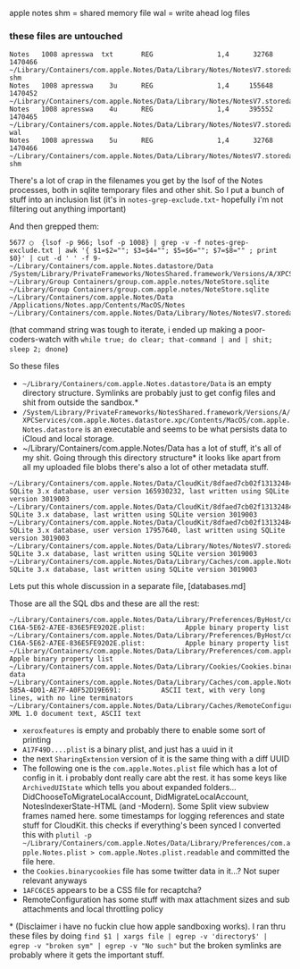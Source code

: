 apple notes
shm = shared memory file
wal = write ahead log files

### these files are untouched 

```
Notes   1008 apresswa  txt       REG                1,4      32768  1470466 ~/Library/Containers/com.apple.Notes/Data/Library/Notes/NotesV7.storedata-shm
Notes   1008 apresswa    3u      REG                1,4     155648  1470452 ~/Library/Containers/com.apple.Notes/Data/Library/Notes/NotesV7.storedata
Notes   1008 apresswa    4u      REG                1,4     395552  1470465 ~/Library/Containers/com.apple.Notes/Data/Library/Notes/NotesV7.storedata-wal
Notes   1008 apresswa    5u      REG                1,4      32768  1470466 ~/Library/Containers/com.apple.Notes/Data/Library/Notes/NotesV7.storedata-shm
```

There's a lot of crap in the filenames you get by the lsof of the Notes processes, both in sqlite temporary files and other shit. So I put a bunch of stuff into an inclusion list (it's in `notes-grep-exclude.txt`- hopefully i'm not filtering out anything important)

And then grepped them:
```
5677 ◯  {lsof -p 966; lsof -p 1008} | grep -v -f notes-grep-exclude.txt | awk '{ $1=$2=""; $3=$4=""; $5=$6=""; $7=$8="" ; print $0}' | cut -d ' ' -f 9-
~/Library/Containers/com.apple.Notes.datastore/Data
/System/Library/PrivateFrameworks/NotesShared.framework/Versions/A/XPCServices/com.apple.Notes.datastore.xpc/Contents/MacOS/com.apple.Notes.datastore
~/Library/Group Containers/group.com.apple.notes/NoteStore.sqlite
~/Library/Group Containers/group.com.apple.notes/NoteStore.sqlite
~/Library/Containers/com.apple.Notes/Data
/Applications/Notes.app/Contents/MacOS/Notes
~/Library/Containers/com.apple.Notes/Data/Library/Notes/NotesV7.storedata
```

(that command string was tough to iterate, i ended up making a poor-coders-watch with `while true; do clear; that-command | and | shit; sleep 2; dnone`)

So these files 
* `~/Library/Containers/com.apple.Notes.datastore/Data` is an empty directory structure. Symlinks are probably just to get config files and shit from outside the sandbox.\*
* `/System/Library/PrivateFrameworks/NotesShared.framework/Versions/A/XPCServices/com.apple.Notes.datastore.xpc/Contents/MacOS/com.apple.Notes.datastore` is an executable and seems to be what persists data to iCloud and local storage.
* ~/Library/Containers/com.apple.Notes/Data has a lot of stuff, it's all of my shit. Going through this directory structure\* it looks like apart from all my uploaded file blobs there's also a lot of other metadata stuff.


```~/Library/Containers/com.apple.Notes/Data/CloudKit/8dfaed7cb02f131324842fa27d653c460d733303/Records/pcs.db:                                                    SQLite 3.x database, user version 8, last written using SQLite version 3019003
~/Library/Containers/com.apple.Notes/Data/CloudKit/8dfaed7cb02f131324842fa27d653c460d733303/Records/Records.db:                                                SQLite 3.x database, user version 165930232, last written using SQLite version 3019003
~/Library/Containers/com.apple.Notes/Data/CloudKit/8dfaed7cb02f131324842fa27d653c460d733303/MMCS/.cs/ChunkStoreDatabase:                                        SQLite 3.x database, last written using SQLite version 3019003
~/Library/Containers/com.apple.Notes/Data/CloudKit/8dfaed7cb02f131324842fa27d653c460d733303/AssetsDb/Assets.db:                                                 SQLite 3.x database, user version 17957640, last written using SQLite version 3019003
~/Library/Containers/com.apple.Notes/Data/Library/Notes/NotesV7.storedata:                                                                                                                         SQLite 3.x database, last written using SQLite version 3019003
~/Library/Containers/com.apple.Notes/Data/Library/Caches/com.apple.Notes/Cache.db:                                                                                                                 SQLite 3.x database, last written using SQLite version 3019003
```
Lets put this whole discussion in a separate file, [databases.md]



Those are all the SQL dbs and these are all the rest:

```~/Library/Containers/com.apple.Notes/Data/Library/Preferences/com.xerox.xeroxfeatures.pde.plist:          XML 1.0 document text, ASCII text
~/Library/Containers/com.apple.Notes/Data/Library/Preferences/ByHost/com.apple.Notes.A17F494D-C16A-5E62-A7EE-836E5FE9202E.plist:          Apple binary property list
~/Library/Containers/com.apple.Notes/Data/Library/Preferences/ByHost/com.apple.Notes.SharingExtension.A17F494D-C16A-5E62-A7EE-836E5FE9202E.plist:          Apple binary property list
~/Library/Containers/com.apple.Notes/Data/Library/Preferences/com.apple.Notes.plist:          Apple binary property list
~/Library/Containers/com.apple.Notes/Data/Library/Cookies/Cookies.binarycookies:          data
~/Library/Containers/com.apple.Notes/Data/Library/Caches/com.apple.Notes/fsCachedData/1AFC6CE5-585A-4D01-AE7F-A0F52D19E691:          ASCII text, with very long lines, with no line terminators
~/Library/Containers/com.apple.Notes/Data/Library/Caches/RemoteConfiguration.plist:          XML 1.0 document text, ASCII text
```

* `xeroxfeatures` is empty and probably there to enable some sort of printing
* `A17F49D....plist` is a binary plist, and just has a uuid in it
* the next `SharingExtension` version of it is the same thing with a diff UUID
* The following one is the `com.apple.Notes.plist` file which has a lot of config in it. i probably dont really care abt the rest. it has some keys like `ArchivedUIState` which tells you about expanded folders... DidChooseToMigrateLocalAccount, DidMigrateLocalAccount, NotesIndexerState-HTML (and -Modern). Some Split view subview frames named here. some timestamps for logging references and state stuff for CloudKit. this checks if everything's been synced
I converted this with `plutil -p ~/Library/Containers/com.apple.Notes/Data/Library/Preferences/com.apple.Notes.plist > com.apple.Notes.plist.readable` and committed the file here. 
* the `Cookies.binarycookies` file has some twitter data in it...? Not super relevant anyways
* `1AFC6CE5` appears to be a CSS file for recaptcha?
* RemoteConfiguration has some stuff with max attachment sizes and sub attachments and local throttling policy




\* (Disclaimer i have no fuckin clue how  apple sandboxing works). I ran thru these files by doing `find $1 | xargs file | egrep -v 'directory$' | egrep -v "broken sym" | egrep -v "No such"` but the broken symlinks are probably where it gets the important stuff.